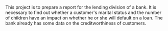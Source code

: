 This project is to prepare a report for the lending division of a bank.
It is necessary to find out whether a customer's marital status and the number of children have an impact on whether he or she will default on a loan.
The bank already has some data on the creditworthiness of customers.

